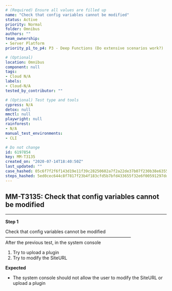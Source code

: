 ```yaml
---
# (Required) Ensure all values are filled up
name: "Check that config variables cannot be modified"
status: Active
priority: Normal
folder: Omnibus
authors: ""
team_ownership: 
- Server Platform
priority_p1_to_p4: P3 - Deep Functions (Do extensive scenarios work?)

# (Optional)
location: Omnibus
component: null
tags:
- Cloud N/A
labels: 
- Cloud-N/A
tested_by_contributor: ""

# (Optional) Test type and tools
cypress: N/A
detox: null
mmctl: null
playwright: null
rainforest: 
- N/A
manual_test_environments:
- CLI

# Do not change
id: 6197854
key: MM-T3135
created_on: "2020-07-14T18:40:50Z"
last_updated: ""
case_hashed: 05c6f7f2f6f143d19e11f39c28250602a7f2a22de37b07f230b38e635555784628a1af4e6adb3731f03cd2a238c4f111
steps_hashed: 5ed0cec644c8f7817f23b4f183cfd5b7bfd433655f32e6f00591297ddfe403e896f6e6ed9c0a0a89f941a5ecdf282597
---
```


<!-- (Auto-generated) Based on frontmatter's "key" and "name" -->

## MM-T3135: Check that config variables cannot be modified

---

**Step 1**

Check that config variables cannot be modified\
————————————————————————————\
After the previous test, in the system console

1. Try to upload a plugin
2. Try to modify the SiteURL

**Expected**

- The system console should not allow the user to modify the SiteURL or upload a plugin
